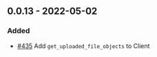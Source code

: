 ## 0.0.13 - 2022-05-02

### Added

- [#435](https://github.com/edgarrmondragon/citric/pull/435) Add `get_uploaded_file_objects` to Client
